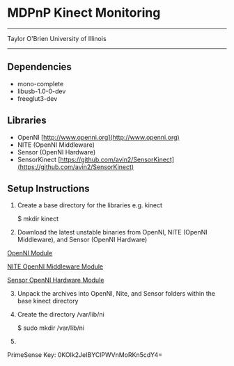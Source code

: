 # MDPnP Kinect Monitoring #
---------------------------

Taylor O'Brien
University of Illinois

---------------------------
## Dependencies ##

+ mono-complete
+ libusb-1.0-0-dev
+ freeglut3-dev

## Libraries ##

+ OpenNI [http://www.openni.org](http://www.openni.org)
+ NITE (OpenNI Middleware)
+ Sensor   (OpenNI Hardware)
+ SensorKinect [https://github.com/avin2/SensorKinect](https://github.com/avin2/SensorKinect)

## Setup Instructions ##

1. Create a base directory for the libraries e.g. kinect

    $ mkdir kinect

2. Download the latest unstable binaries from OpenNI, NITE (OpenNI Middleware), and Sensor (OpenNI Hardware)

[OpenNI Module](http://www.openni.org/downloadfiles/opennimodules/openni-binaries/latest-unstable/160-openni-unstable-build-for-ubuntu-10-10-x86-32-bit-v1-3-2/download)

[NITE OpenNI Middleware Module](http://www.openni.org/downloadfiles/opennimodules/openni-compliant-middleware-binaries/latest-unstable/174-primesense-nite-unstable-build-for-ubuntu-10-10-x86-32-bit-v1-4-1/download)

[Sensor OpenNI Hardware Module](http://www.openni.org/downloadfiles/opennimodules/openni-compliant-hardware-binaries/latest-unstable/167-primesensor-module-unstable-build-for-ubuntu-10-10-x86-32-bit-v5-0-3/download)

3. Unpack the archives into OpenNI, Nite, and Sensor folders within the base kinect directory

4. Create the directory /var/lib/ni

    $ sudo mkdir /var/lib/ni

4. 

PrimeSense Key: 0KOIk2JeIBYClPWVnMoRKn5cdY4=


